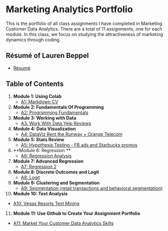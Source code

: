 # Marketing Analytics Portfolio
This is the portfolio of all class assignments I have completed in Marketing Customer Data Analytics. There are a total of 11 assignments, one for each module. In this class, we focus on studying the attractiveness of marketing dynamics through coding.

## Résumé of Lauren Beppel
* [Résumé](https://colab.research.google.com/drive/1X3JK2SysONBOuLR8azkLOYloPC5BL0Ga?usp=sharing)

## Table of Contents
1. **Module 1: Using Colab**
   - [A1: Markdown CV](https://templeu.instructure.com/courses/100008/assignments/1350602/submissions/152451?download=15112434)
2. **Module 2: Fundamentals Of Programming**
   - [A2: Progrsmming Fundamentals](https://templeu.instructure.com/courses/100008/assignments/1350603/submissions/152451?download=15195011)
3. **Module 3: Working with Data**
   - [A3: Work With Data Yelp Reviews](https://templeu.instructure.com/courses/100008/assignments/1350604/submissions/152451?download=15470075)
4. **Module 4: Data Visualization**
   - [A4: DataViz Rent the Runway + Orange Telecom](https://templeu.instructure.com/courses/100008/assignments/1350605/submissions/152451?download=15611059)
5. **Module 5: Stats Review** 
   - [A5: Hypothesis Testing - FB ads and Starbucks promos](https://templeu.instructure.com/courses/100008/assignments/1350606/submissions/152451?download=15722219)
6. **Module 6: Regression **
   - [A6: Regression Analysis](https://templeu.instructure.com/courses/100008/assignments/1350607/submissions/152451?download=15954892)
7. **Module 7: Advanced Regression**
   - [A7: Regression 2](https://templeu.instructure.com/courses/100008/assignments/1350608/submissions/152451?download=16166364)
8. **Module 8: Discrete Outcomes and Logit**
   - [A8: Logit](https://templeu.instructure.com/courses/100008/assignments/1350609/submissions/152451?download=16270405)
9. **Module 9: Clustering and Segmentation**
   - [A9: Segmentation (retail transactions and behavioral segmentation)](https://templeu.instructure.com/courses/100008/assignments/1350610/submissions/152451?download=16379423)
10. **Module 10: Text Analysis**
   - [A10: Vegas Resorts Text Mining](https://templeu.instructure.com/courses/100008/assignments/1350601/submissions/152451?download=16590373)
11. **Module 11: Use Github to Create Your Assignment Portfolio**
   - [A11: Market Your Customer Data Analytics Skills](https://github.com/Labeppel/MKTGAnalytics/edit/main/README.md)

